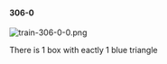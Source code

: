 #### 306-0
![train-306-0-0.png](https://github.com/lil-lab/nlvr/raw/master/nlvr/train/images/36/train-306-0-0.png "train-306-0-0.png")

There is 1 box with eactly 1 blue triangle